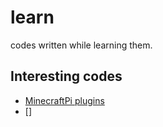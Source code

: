 # learn

codes written while learning them.

## Interesting codes

+ [MinecraftPi plugins](./Python)
+ []
